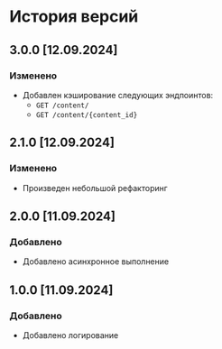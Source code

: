 # История версий

## 3.0.0 [12.09.2024]
### Изменено
- Добавлен кэширование следующих эндпоинтов:
  - `GET /content/`
  - `GET /content/{content_id}`


## 2.1.0 [12.09.2024]
### Изменено
- Произведен небольшой рефакторинг


## 2.0.0 [11.09.2024]
### Добавлено
- Добавлено асинхронное выполнение


## 1.0.0 [11.09.2024]
### Добавлено
- Добавлено логирование
